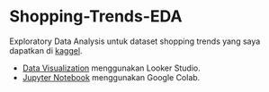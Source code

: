 # Shopping-Trends-EDA
Exploratory Data Analysis untuk dataset shopping trends yang saya dapatkan di [kaggel](https://www.kaggle.com/datasets/2761b2b6ab771b241a1fa5e83202c4170ce565a7e5f21c00e2c8789ca0bc7b46).
- [Data Visualization](https://lookerstudio.google.com/reporting/f83dbb3c-eaaa-473f-9321-882dbdd79b01/page/3s6cD) menggunakan Looker Studio.
- [Jupyter Notebook](https://colab.research.google.com/drive/15jdWreolvaXX4LQtgBluS_XV9l7ghbd1?usp=sharing) menggunakan Google Colab.
